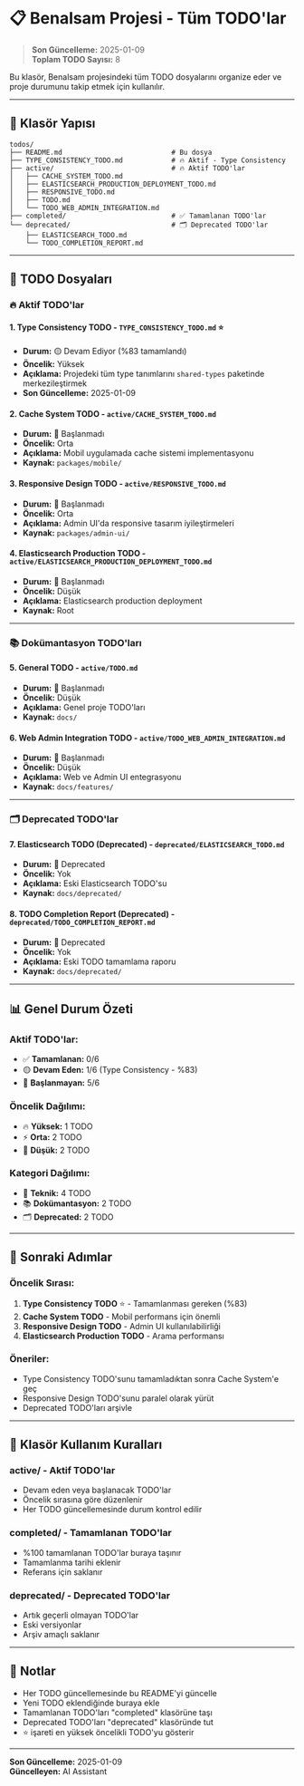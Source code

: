 # 📋 Benalsam Projesi - Tüm TODO'lar

> **Son Güncelleme:** 2025-01-09  
> **Toplam TODO Sayısı:** 8

Bu klasör, Benalsam projesindeki tüm TODO dosyalarını organize eder ve proje durumunu takip etmek için kullanılır.

---

## 📁 Klasör Yapısı

```
todos/
├── README.md                           # Bu dosya
├── TYPE_CONSISTENCY_TODO.md            # 🔥 Aktif - Type Consistency
├── active/                             # 🔥 Aktif TODO'lar
│   ├── CACHE_SYSTEM_TODO.md
│   ├── ELASTICSEARCH_PRODUCTION_DEPLOYMENT_TODO.md
│   ├── RESPONSIVE_TODO.md
│   ├── TODO.md
│   └── TODO_WEB_ADMIN_INTEGRATION.md
├── completed/                          # ✅ Tamamlanan TODO'lar
└── deprecated/                         # 🗂️ Deprecated TODO'lar
    ├── ELASTICSEARCH_TODO.md
    └── TODO_COMPLETION_REPORT.md
```

---

## 📁 TODO Dosyaları

### 🔥 **Aktif TODO'lar**

#### 1. **Type Consistency TODO** - `TYPE_CONSISTENCY_TODO.md` ⭐
- **Durum:** 🟡 Devam Ediyor (%83 tamamlandı)
- **Öncelik:** Yüksek
- **Açıklama:** Projedeki tüm type tanımlarını `shared-types` paketinde merkezileştirmek
- **Son Güncelleme:** 2025-01-09

#### 2. **Cache System TODO** - `active/CACHE_SYSTEM_TODO.md`
- **Durum:** 🔴 Başlanmadı
- **Öncelik:** Orta
- **Açıklama:** Mobil uygulamada cache sistemi implementasyonu
- **Kaynak:** `packages/mobile/`

#### 3. **Responsive Design TODO** - `active/RESPONSIVE_TODO.md`
- **Durum:** 🔴 Başlanmadı
- **Öncelik:** Orta
- **Açıklama:** Admin UI'da responsive tasarım iyileştirmeleri
- **Kaynak:** `packages/admin-ui/`

#### 4. **Elasticsearch Production TODO** - `active/ELASTICSEARCH_PRODUCTION_DEPLOYMENT_TODO.md`
- **Durum:** 🔴 Başlanmadı
- **Öncelik:** Düşük
- **Açıklama:** Elasticsearch production deployment
- **Kaynak:** Root

---

### 📚 **Dokümantasyon TODO'ları**

#### 5. **General TODO** - `active/TODO.md`
- **Durum:** 🔴 Başlanmadı
- **Öncelik:** Düşük
- **Açıklama:** Genel proje TODO'ları
- **Kaynak:** `docs/`

#### 6. **Web Admin Integration TODO** - `active/TODO_WEB_ADMIN_INTEGRATION.md`
- **Durum:** 🔴 Başlanmadı
- **Öncelik:** Düşük
- **Açıklama:** Web ve Admin UI entegrasyonu
- **Kaynak:** `docs/features/`

---

### 🗂️ **Deprecated TODO'lar**

#### 7. **Elasticsearch TODO (Deprecated)** - `deprecated/ELASTICSEARCH_TODO.md`
- **Durum:** 🔴 Deprecated
- **Öncelik:** Yok
- **Açıklama:** Eski Elasticsearch TODO'su
- **Kaynak:** `docs/deprecated/`

#### 8. **TODO Completion Report (Deprecated)** - `deprecated/TODO_COMPLETION_REPORT.md`
- **Durum:** 🔴 Deprecated
- **Öncelik:** Yok
- **Açıklama:** Eski TODO tamamlama raporu
- **Kaynak:** `docs/deprecated/`

---

## 📊 **Genel Durum Özeti**

### **Aktif TODO'lar:**
- ✅ **Tamamlanan:** 0/6
- 🟡 **Devam Eden:** 1/6 (Type Consistency - %83)
- 🔴 **Başlanmayan:** 5/6

### **Öncelik Dağılımı:**
- 🔥 **Yüksek:** 1 TODO
- ⚡ **Orta:** 2 TODO
- 📱 **Düşük:** 2 TODO

### **Kategori Dağılımı:**
- 🔧 **Teknik:** 4 TODO
- 📚 **Dokümantasyon:** 2 TODO
- 🗂️ **Deprecated:** 2 TODO

---

## 🎯 **Sonraki Adımlar**

### **Öncelik Sırası:**
1. **Type Consistency TODO** ⭐ - Tamamlanması gereken (%83)
2. **Cache System TODO** - Mobil performans için önemli
3. **Responsive Design TODO** - Admin UI kullanılabilirliği
4. **Elasticsearch Production TODO** - Arama performansı

### **Öneriler:**
- Type Consistency TODO'sunu tamamladıktan sonra Cache System'e geç
- Responsive Design TODO'sunu paralel olarak yürüt
- Deprecated TODO'ları arşivle

---

## 📝 **Klasör Kullanım Kuralları**

### **active/** - Aktif TODO'lar
- Devam eden veya başlanacak TODO'lar
- Öncelik sırasına göre düzenlenir
- Her TODO güncellemesinde durum kontrol edilir

### **completed/** - Tamamlanan TODO'lar
- %100 tamamlanan TODO'lar buraya taşınır
- Tamamlanma tarihi eklenir
- Referans için saklanır

### **deprecated/** - Deprecated TODO'lar
- Artık geçerli olmayan TODO'lar
- Eski versiyonlar
- Arşiv amaçlı saklanır

---

## 📝 **Notlar**

- Her TODO güncellemesinde bu README'yi güncelle
- Yeni TODO eklendiğinde buraya ekle
- Tamamlanan TODO'ları "completed" klasörüne taşı
- Deprecated TODO'ları "deprecated" klasöründe tut
- ⭐ işareti en yüksek öncelikli TODO'yu gösterir

---

**Son Güncelleme:** 2025-01-09  
**Güncelleyen:** AI Assistant 